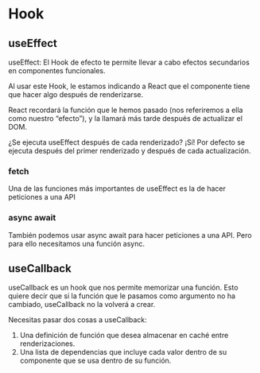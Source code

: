 # Hook

## useEffect

<p> useEffect: El Hook de efecto te permite llevar a cabo efectos secundarios en componentes funcionales.</p>

<p>Al usar este Hook, le estamos indicando a React que el componente tiene que hacer algo después de renderizarse.</p>

<p>React recordará la función que le hemos pasado (nos referiremos a ella como nuestro “efecto”), y la llamará más tarde después de actualizar el DOM.</p>

<p>¿Se ejecuta useEffect después de cada renderizado? ¡Sí! Por defecto se ejecuta después del primer renderizado y después de cada actualización.
</p>

### fetch

<p>Una de las funciones más importantes de useEffect es la de hacer peticiones a una API </p>

### async await
<p>También podemos usar async await para hacer peticiones a una API. Pero para ello necesitamos una función async.</p>

## useCallback

<p>useCallback es un hook que nos permite memorizar una función. Esto quiere decir que si la función que le pasamos como argumento no ha cambiado, useCallback no la volverá a crear. </p>

Necesitas pasar dos cosas a useCallback:

1. Una definición de función que desea almacenar en caché entre renderizaciones.
2. Una lista de dependencias que incluye cada valor dentro de su componente que se usa dentro de su función.